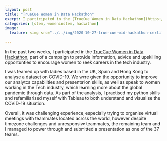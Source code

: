 ```yaml
---
layout: post
title: "TrueCue Women in Data Hackathon"
exerpt: I participated in the [TrueCue Women in Data Hackathon](https://truecue.com/womenindata/hackathon/), part of a campaign to provide information, advice and upskilling opportunties to encourage women to seek careers in the tech industry.
categories: [stem, womeninstem, hackathon]
image:
  feature: <img src="../../img/2020-10-27-true-cue-wid-hackathon-certificate.jpg" width="100%" style="max-width:1079px" />
  
---
```


In the past two weeks, I participated in the [TrueCue Women in Data Hackathon](https://truecue.com/womenindata/hackathon/), part of a campaign to provide information, advice and upskilling opportunties to encourage women to seek careers in the tech industry.

I was teamed up with ladies based in the UK, Spain and Hong Kong to analyse a dataset on COVID-19. We were given the opportunity to improve our analytcs capabilities and presentation skills, as well as speak to women working in the Tech industry, which learning more about the global pandemic through data. As part of the analysis, I practised my python skills and refamiliarised myself with Tableau to both understand and visualise the COVID-19 situation.

Overall, it was challenging experience, especially trying to organise virtual meetings with teammates located across the world, however despite timezone challenges and unresponsive teammates, the remaining team and I managed to power through and submitted a presentation as one of the 37 teams.